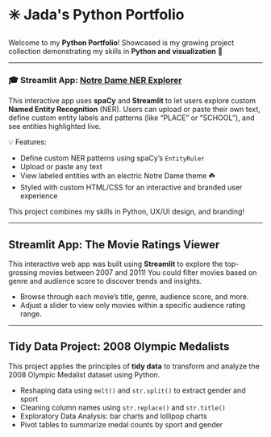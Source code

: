 # ✳️ Jada's Python Portfolio  

Welcome to my **Python Portfolio**! Showcased is my growing project collection demonstrating my skills in **Python and visualization** 🌟  

---

### 🎓 Streamlit App: [Notre Dame NER Explorer](https://github.com/jadabau/BAUTISTA-Python-Portfolio/blob/main/NERStreamlitApp/README.md)
This interactive app uses **spaCy** and **Streamlit** to let users explore custom **Named Entity Recognition** (NER). Users can upload or paste their own text, define custom entity labels and patterns (like “PLACE” or “SCHOOL”), and see entities highlighted live.

💡 Features:
- Define custom NER patterns using spaCy’s `EntityRuler`
- Upload or paste any text
- View labeled entities with an electric Notre Dame theme ☘️
- Styled with custom HTML/CSS for an interactive and branded user experience

This project combines my skills in Python, UX/UI design, and branding!

---

## Streamlit App: The Movie Ratings Viewer

This interactive web app was built using **Streamlit** to explore the top-grossing movies between 2007 and 2011! You could filter movies based on genre and audience score to discover trends and insights.

- Browse through each movie’s title, genre, audience score, and more.
- Adjust a slider to view only movies within a specific audience rating range.

---

## Tidy Data Project: 2008 Olympic Medalists

This project applies the principles of **tidy data** to transform and analyze the 2008 Olympic Medalist dataset using Python.  
- Reshaping data using `melt()` and `str.split()` to extract gender and sport
- Cleaning column names using `str.replace()` and `str.title()`
- Exploratory Data Analysis: bar charts and lollipop charts
- Pivot tables to summarize medal counts by sport and gender
